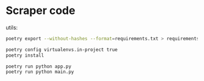 # Scraper code

utils:

```bash
poetry export --without-hashes --format=requirements.txt > requirements.txt
```
```bash
poetry config virtualenvs.in-project true
poetry install
```



```bash
poetry run python app.py
poetry run python main.py
```